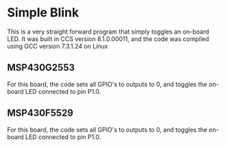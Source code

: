 # Simple Blink
This is a very straight forward program that simply toggles an on-board LED. It was built in CCS version 8.1.0.00011, and the code was compiled using GCC version 7.3.1.24 on Linux

## MSP430G2553
For this board, the code sets all GPIO's to outputs to 0, and toggles the on-board LED connected to pin P1.0.

## MSP430F5529
For this board, the code sets all GPIO's to outputs to 0, and toggles the on-board LED connected to pin P1.0. 
